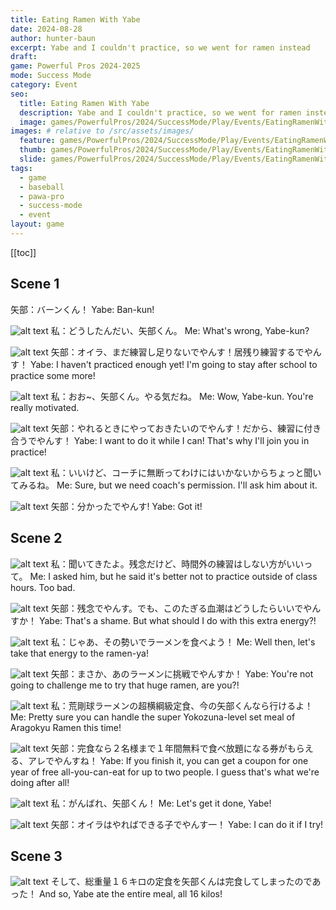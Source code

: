 ```yaml
---
title: Eating Ramen With Yabe
date: 2024-08-28
author: hunter-baun
excerpt: Yabe and I couldn't practice, so we went for ramen instead
draft: 
game: Powerful Pros 2024-2025
mode: Success Mode
category: Event
seo:
  title: Eating Ramen With Yabe
  description: Yabe and I couldn't practice, so we went for ramen instead
  image: games/PowerfulPros/2024/SuccessMode/Play/Events/EatingRamenWithYabe/15.png
images: # relative to /src/assets/images/
  feature: games/PowerfulPros/2024/SuccessMode/Play/Events/EatingRamenWithYabe/15.png
  thumb: games/PowerfulPros/2024/SuccessMode/Play/Events/EatingRamenWithYabe/15.png
  slide: games/PowerfulPros/2024/SuccessMode/Play/Events/EatingRamenWithYabe/15.png
tags:
  - game
  - baseball
  - pawa-pro
  - success-mode
  - event
layout: game
---
```

[[toc]]
<article class="prose max-w-xl lg:max-w-4xl lg:prose-lg">

## Scene 1

矢部：バーンくん！
Yabe: Ban-kun!

![alt text](/assets/images/games/PowerfulPros/2024/SuccessMode/Play/Events/EatingRamenWithYabe/1.png)
私：どうしたんだい、矢部くん。
Me: What's wrong, Yabe-kun?

![alt text](/assets/images/games/PowerfulPros/2024/SuccessMode/Play/Events/EatingRamenWithYabe/2.png)
矢部：オイラ、まだ練習し足りないでやんす！居残り練習するでやんす！
Yabe: I haven't practiced enough yet! I'm going to stay after school to practice some more!

![alt text](/assets/images/games/PowerfulPros/2024/SuccessMode/Play/Events/EatingRamenWithYabe/3.png)
私：おお~、矢部くん。やる気だね。
Me: Wow, Yabe-kun. You're really motivated.

![alt text](/assets/images/games/PowerfulPros/2024/SuccessMode/Play/Events/EatingRamenWithYabe/4.png)
矢部：やれるときにやっておきたいのでやんす！だから、練習に付き合うでやんす！
Yabe: I want to do it while I can! That's why I'll join you in practice!

![alt text](/assets/images/games/PowerfulPros/2024/SuccessMode/Play/Events/EatingRamenWithYabe/5.png)
私：いいけど、コーチに無断ってわけにはいかないからちょっと聞いてみるね。
Me: Sure, but we need coach's permission. I'll ask him about it.

![alt text](/assets/images/games/PowerfulPros/2024/SuccessMode/Play/Events/EatingRamenWithYabe/6.png)
矢部：分かったでやんす!
Yabe: Got it!

## Scene 2

![alt text](/assets/images/games/PowerfulPros/2024/SuccessMode/Play/Events/EatingRamenWithYabe/7.png)
私：聞いてきたよ。残念だけど、時間外の練習はしない方がいいって。
Me: I asked him, but he said it's better not to practice outside of class hours. Too bad.

![alt text](/assets/images/games/PowerfulPros/2024/SuccessMode/Play/Events/EatingRamenWithYabe/8.png)
矢部：残念でやんす。でも、このたぎる血潮はどうしたらいいでやんすか！
Yabe: That's a shame. But what should I do with this extra energy?!

![alt text](/assets/images/games/PowerfulPros/2024/SuccessMode/Play/Events/EatingRamenWithYabe/9.png)
私：じゃあ、その勢いでラーメンを食べよう！
Me: Well then, let's take that energy to the ramen-ya!

![alt text](/assets/images/games/PowerfulPros/2024/SuccessMode/Play/Events/EatingRamenWithYabe/10.png)
矢部：まさか、あのラーメンに挑戦でやんすか！
Yabe: You're not going to challenge me to try that huge ramen, are you?!

![alt text](/assets/images/games/PowerfulPros/2024/SuccessMode/Play/Events/EatingRamenWithYabe/11.png)
私：荒剛球ラーメンの超横綱級定食、今の矢部くんなら行けるよ！
Me: Pretty sure you can handle the super Yokozuna-level set meal of Aragokyu Ramen this time!

![alt text](/assets/images/games/PowerfulPros/2024/SuccessMode/Play/Events/EatingRamenWithYabe/12.png)
矢部：完食なら２名様まで１年間無料で食べ放題になる券がもらえる、アレでやんすね！
Yabe: If you finish it, you can get a coupon for one year of free all-you-can-eat for up to two people. I guess that's what we're doing after all!

![alt text](/assets/images/games/PowerfulPros/2024/SuccessMode/Play/Events/EatingRamenWithYabe/13.png)
私：がんばれ、矢部くん！
Me: Let's get it done, Yabe!

![alt text](/assets/images/games/PowerfulPros/2024/SuccessMode/Play/Events/EatingRamenWithYabe/14.png)
矢部：オイラはやればできる子でやんす一！
Yabe: I can do it if I try!

## Scene 3

![alt text](/assets/images/games/PowerfulPros/2024/SuccessMode/Play/Events/EatingRamenWithYabe/15.png)
そして、総重量１６キロの定食を矢部くんは完食してしまったのであった！
And so, Yabe ate the entire meal, all 16 kilos!


</article>